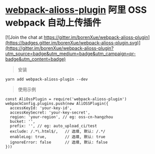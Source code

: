# [webpack-alioss-plugin](https://github.com/borenXue/webpack-alioss-plugin.git) 阿里 OSS webpack 自动上传插件

[![Join the chat at https://gitter.im/borenXue/webpack-alioss-plugin](https://badges.gitter.im/borenXue/webpack-alioss-plugin.svg)](https://gitter.im/borenXue/webpack-alioss-plugin?utm_source=badge&utm_medium=badge&utm_campaign=pr-badge&utm_content=badge)

> 安装

```
yarn add webpack-alioss-plugin --dev
```

> 使用示例

```
const AliOssPlugin = require('webpack-alioss-plugin')
webpackConfig.plugins.push(new AliOSSPlugin({
  accessKeyId: 'your-key-id',
  accessKeySecret: 'your-key-secret',
  region: 'your-region', // eg: oss-cn-hangzhou
  bucket: '',
  prefix: '', // eg: auto_upload_ci/test
  exclude: /.*\.html$/,   // 选填, 默认: /.*/
  enableLog: true,        // 选填, 默认: true
  ignoreError: false      // 选填, 默认: false
}))
```
